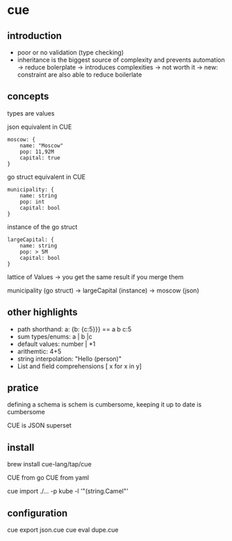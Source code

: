 # cue

## introduction

- poor or no validation (type checking)
- inheritance is the biggest source of complexity and prevents automation
    -> reduce bolerplate
    -> introduces complexities
    -> not worth it
    -> new: constraint are also able to reduce boilerlate

## concepts

types are values

json equivalent in CUE

```
moscow: {
    name: "Moscow"
    pop: 11,92M
    capital: true
}
```

go struct equivalent in CUE

```
municipality: {
    name: string
    pop: int
    capital: bool
}
```

instance of the go struct

```
largeCapital: {
    name: string
    pop: > 5M
    capital: bool
}
```

lattice of Values -> you get the same result if you merge them

municipality (go struct) -> largeCapital (instance) -> moscow (json)

## other highlights

- path shorthand: a: {b: {c:5}}} == a b c:5
- sum types/enums: a | b |c
- default values: number | *1
- arithemtic: 4+5
- string interpolation: "Hello \(person)"
- List and field comprehensions [ x for x in y]

## pratice

defining a schema is schem is cumbersome, keeping it up to date is cumbersome

CUE is JSON superset

## install

brew install cue-lang/tap/cue

CUE from go
CUE from yaml

cue import ./... -p kube -l '"\(string.Camel"'


## configuration

cue export json.cue
cue eval dupe.cue